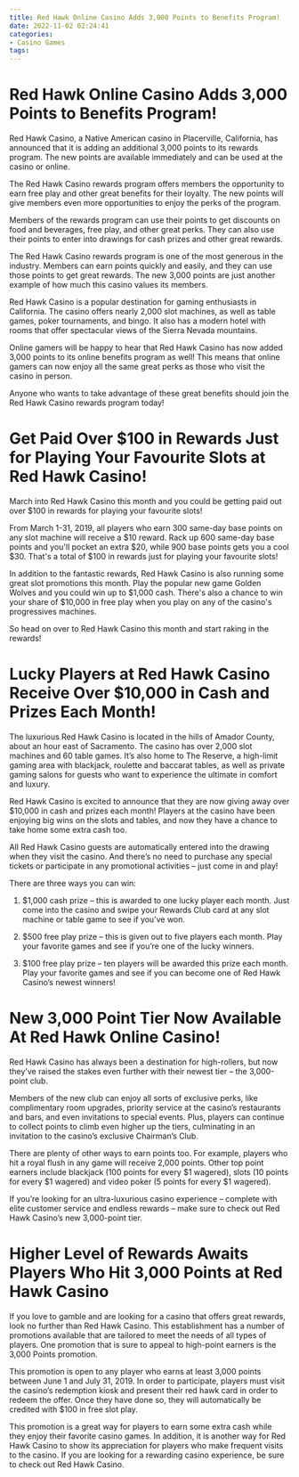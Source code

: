 ```yaml
---
title: Red Hawk Online Casino Adds 3,000 Points to Benefits Program!
date: 2022-11-02 02:24:41
categories:
- Casino Games
tags:
---
```



#  Red Hawk Online Casino Adds 3,000 Points to Benefits Program!

Red Hawk Casino, a Native American casino in Placerville, California, has announced that it is adding an additional 3,000 points to its rewards program. The new points are available immediately and can be used at the casino or online.

The Red Hawk Casino rewards program offers members the opportunity to earn free play and other great benefits for their loyalty. The new points will give members even more opportunities to enjoy the perks of the program.

Members of the rewards program can use their points to get discounts on food and beverages, free play, and other great perks. They can also use their points to enter into drawings for cash prizes and other great rewards.

The Red Hawk Casino rewards program is one of the most generous in the industry. Members can earn points quickly and easily, and they can use those points to get great rewards. The new 3,000 points are just another example of how much this casino values its members.

Red Hawk Casino is a popular destination for gaming enthusiasts in California. The casino offers nearly 2,000 slot machines, as well as table games, poker tournaments, and bingo. It also has a modern hotel with rooms that offer spectacular views of the Sierra Nevada mountains.

Online gamers will be happy to hear that Red Hawk Casino has now added 3,000 points to its online benefits program as well! This means that online gamers can now enjoy all the same great perks as those who visit the casino in person.

Anyone who wants to take advantage of these great benefits should join the Red Hawk Casino rewards program today!

#  Get Paid Over $100 in Rewards Just for Playing Your Favourite Slots at Red Hawk Casino!

March into Red Hawk Casino this month and you could be getting paid out over $100 in rewards for playing your favourite slots!

From March 1-31, 2019, all players who earn 300 same-day base points on any slot machine will receive a $10 reward. Rack up 600 same-day base points and you'll pocket an extra $20, while 900 base points gets you a cool $30. That's a total of $100 in rewards just for playing your favourite slots!

In addition to the fantastic rewards, Red Hawk Casino is also running some great slot promotions this month. Play the popular new game Golden Wolves and you could win up to $1,000 cash. There's also a chance to win your share of $10,000 in free play when you play on any of the casino's progressives machines.

So head on over to Red Hawk Casino this month and start raking in the rewards!

#  Lucky Players at Red Hawk Casino Receive Over $10,000 in Cash and Prizes Each Month!

The luxurious Red Hawk Casino is located in the hills of Amador County, about an hour east of Sacramento. The casino has over 2,000 slot machines and 60 table games. It’s also home to The Reserve, a high-limit gaming area with blackjack, roulette and baccarat tables, as well as private gaming salons for guests who want to experience the ultimate in comfort and luxury.

Red Hawk Casino is excited to announce that they are now giving away over $10,000 in cash and prizes each month! Players at the casino have been enjoying big wins on the slots and tables, and now they have a chance to take home some extra cash too.

All Red Hawk Casino guests are automatically entered into the drawing when they visit the casino. And there’s no need to purchase any special tickets or participate in any promotional activities – just come in and play!

There are three ways you can win:

1. $1,000 cash prize – this is awarded to one lucky player each month. Just come into the casino and swipe your Rewards Club card at any slot machine or table game to see if you’ve won.

2. $500 free play prize – this is given out to five players each month. Play your favorite games and see if you’re one of the lucky winners.

3. $100 free play prize – ten players will be awarded this prize each month. Play your favorite games and see if you can become one of Red Hawk Casino’s newest winners!

#  New 3,000 Point Tier Now Available At Red Hawk Online Casino!

Red Hawk Casino has always been a destination for high-rollers, but now they’ve raised the stakes even further with their newest tier – the 3,000-point club.

Members of the new club can enjoy all sorts of exclusive perks, like complimentary room upgrades, priority service at the casino’s restaurants and bars, and even invitations to special events. Plus, players can continue to collect points to climb even higher up the tiers, culminating in an invitation to the casino’s exclusive Chairman’s Club.

There are plenty of other ways to earn points too. For example, players who hit a royal flush in any game will receive 2,000 points. Other top point earners include blackjack (100 points for every $1 wagered), slots (10 points for every $1 wagered) and video poker (5 points for every $1 wagered).

If you’re looking for an ultra-luxurious casino experience – complete with elite customer service and endless rewards – make sure to check out Red Hawk Casino’s new 3,000-point tier.

#  Higher Level of Rewards Awaits Players Who Hit 3,000 Points at Red Hawk Casino

If you love to gamble and are looking for a casino that offers great rewards, look no further than Red Hawk Casino. This establishment has a number of promotions available that are tailored to meet the needs of all types of players. One promotion that is sure to appeal to high-point earners is the 3,000 Points promotion.

This promotion is open to any player who earns at least 3,000 points between June 1 and July 31, 2019. In order to participate, players must visit the casino’s redemption kiosk and present their red hawk card in order to redeem the offer. Once they have done so, they will automatically be credited with $100 in free slot play.

This promotion is a great way for players to earn some extra cash while they enjoy their favorite casino games. In addition, it is another way for Red Hawk Casino to show its appreciation for players who make frequent visits to the casino. If you are looking for a rewarding casino experience, be sure to check out Red Hawk Casino.